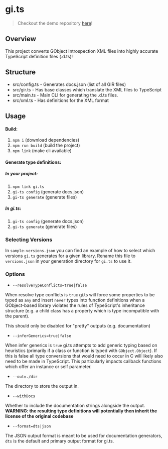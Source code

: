 gi.ts
=====

> Checkout the demo repository [here](https://gitlab.gnome.org/ewlsh/playground.gi.ts/)!

## Overview

This project converts GObject Introspection XML files into highly accurate TypeScript definition files (.d.ts)!

## Structure

- src/config.ts - Generates docs.json (list of all GIR files)
- src/gir.ts    - Has base classes which translate the XML files to TypeScript
- src/main.ts   - Main CLI for generating the .d.ts files.
- src/xml.ts    - Has definitions for the XML format

## Usage 

#### Build:

1. `npm i` (download dependencies)
2. `npm run build` (build the project)
3. `npm link` (make cli available)

#### Generate type definitions:

##### In your project:

1. `npm link gi.ts`
2. `gi-ts config` (generate docs.json)
3. `gi-ts generate` (generate files)

##### In gi.ts:

1. `gi-ts config` (generate docs.json)
2. `gi-ts generate` (generate files)

### Selecting Versions

In `sample-versions.json` you can find an example of how to select which versions `gi.ts` generates for a given library. Rename this file to `versions.json` in your generation directory for `gi.ts` to use it.

### Options

* `--resolveTypeConflicts=true|false`

When resolve type conflicts is `true` gi.ts will force some properties to be typed as `any` and insert `never` types into function definitions when a GObject-based library violates the rules of TypeScript's inheritance structure (e.g. a child class has a property which is type incompatible with the parent).

This should only be disabled for "pretty" outputs (e.g. documentation)

* `--inferGenerics=true|false`

When infer generics is `true` gi.ts attempts to add generic typing based on heuristics (primarily if a class or function is typed with `GObject.Object`). If this is false all type conversions that would need to occur in C will likely also need to be made in TypeScript. This particularly impacts callback functions which offer an instance or self parameter.

* `--out=./dir`

The directory to store the output in.

* `--withDocs`

Whether to include the documentation strings alongside the output. **WARNING: the resulting type definitions will potentially then inherit the license of the original codebase**

* `--format=dts|json`

The JSON output format is meant to be used for documentation generators, `dts` is the default and primary output format for gi.ts.
